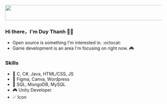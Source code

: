 <p align="center">
  <img src="https://media2.giphy.com/media/v1.Y2lkPTc5MGI3NjExOTM0NjMyNTM3ZWM3YWMxYWM5MTk0MzU1NWFjM2YyMDgzZDJhOTM5OCZlcD12MV9pbnRlcm5hbF9naWZzX2dpZklkJmN0PWc/t4cCKrEkociVYDJrrr/giphy.gif" width="900" height="50"/>
</p>

### Hi there，I'm Duy Thanh 🙋‍♂️

- Open source is something I'm interested in. :octocat:
- Game development is an area I'm focusing on right now. :video_game:

### Skills
- :page_facing_up: C, C#, Java, HTML/CSS, JS
- :art: Figma, Canva, Wordpress
- :floppy_disk: SQL, MongoDB, MySQL
- :video_game: Unity Developer
- :white_check_mark: Icon
